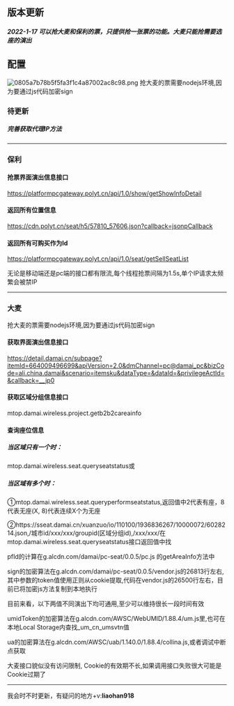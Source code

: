 ﻿## 版本更新

##### 2022-1-17 可以抢大麦和保利的票，只提供抢一张票的功能。大麦只能抢需要选座的演出

## 配置

![0805a7b78b5f5fa3f1c4a87002ac8c98.png](en-resource://database/1213:0)
抢大麦的票需要nodejs环境,因为要通过js代码加密sign

### 待更新

##### 完善获取代理IP方法

* * *

### 保利

#### 抢票界面演出信息接口

https://platformpcgateway.polyt.cn/api/1.0/show/getShowInfoDetail

#### 返回所有位置信息

https://cdn.polyt.cn/seat/h5/57810_57606.json?callback=jsonpCallback

#### 返回所有可购买作为Id

https://platformpcgateway.polyt.cn/api/1.0/seat/getSellSeatList

无论是移动端还是pc端的接口都有限流,每个线程抢票间隔为1.5s,单个IP请求太频繁会被禁IP



* * *

### 大麦



抢大麦的票需要nodejs环境,因为要通过js代码加密sign



#### 获取界面演出信息接口

https://detail.damai.cn/subpage?itemId=664009496699&apiVersion=2.0&dmChannel=pc@damai_pc&bizCode=ali.china.damai&scenario=itemsku&dataType=&dataId=&privilegeActId=&callback=__jp0



#### 获取区域分组信息接口

mtop.damai.wireless.project.getb2b2careainfo

#### 查询座位信息

##### 当区域只有一个时：

mtop.damai.wireless.seat.queryseatstatus或

##### 当区域有多个时：

①mtop.damai.wireless.seat.queryperformseatstatus,返回值中2代表有座，8代表无座(X, 
8)代表连续X个为无座

②https://sseat.damai.cn/xuanzuo/io/110100/1936836267/10000072/6028214.json,/城市id/xxx/xxx/groupid(区域分组id),/xxx/xxx/在mtop.damai.wireless.seat.queryseatstatus接口返回值中找



pfId的计算在g.alcdn.com/damai/pc-seat/0.0.5/pc.js 的getAreaInfo方法中

sign的加密算法在g.alcdn.com/damai/pc-seat/0.0.5/vendor.js的26813行左右, 其中参数的token值使用正则从cookie提取,代码在vendor.js的26500行左右，目前已将加密js方法复制到本地执行



目前来看，以下两值不同演出下均可通用,至少可以维持很长一段时间有效

umidToken的加密算法在g.alcdn.com/AWSC/WebUMID/1.88.4/um.js里,也可在本地Local 
Storage内查找_um_cn_umsvtn值

ua的加密算法在g.alcdn.com/AWSC/uab/1.140.0/1.88.4/collina.js,或者调试中断点获取



大麦接口貌似没有访问限制, Cookie的有效期不长,如果调用接口失败很大可能是Cookie过期了



* * *
我会时不时更新，有疑问的地方+v:**liaohan918**
